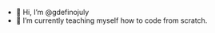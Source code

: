 - 👋 Hi, I’m @gdefinojuly
- 🌱 I’m currently teaching myself how to code from scratch.

<!---
gdefinojuly/gdefinojuly is a ✨ special ✨ repository because its `README.md` (this file) appears on your GitHub profile.
You can click the Preview link to take a look at your changes.
--->
